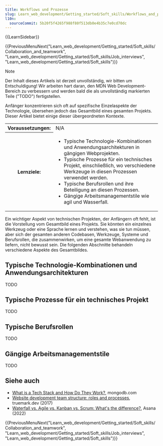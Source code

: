 ```yaml
---
title: Workflows und Prozesse
slug: Learn_web_development/Getting_started/Soft_skills/Workflows_and_processes
l10n:
  sourceCommit: 5b20f5f4265f988f80f513db0e4b35c7e0cd70dc
---
```


{{LearnSidebar}}

{{PreviousMenuNext("Learn_web_development/Getting_started/Soft_skills/Collaboration_and_teamwork", "Learn_web_development/Getting_started/Soft_skills/Job_interviews", "Learn_web_development/Getting_started/Soft_skills")}}

> [!NOTE]
> Der Inhalt dieses Artikels ist derzeit unvollständig, wir bitten um Entschuldigung! Wir arbeiten hart daran, den MDN Web Development-Bereich zu verbessern und werden bald die als unvollständig markierten Teile ("TODO") fertigstellen.

Anfänger konzentrieren sich oft auf spezifische Einzelaspekte der Technologie, übersehen jedoch das Gesamtbild eines gesamten Projekts. Dieser Artikel bietet einige dieser übergeordneten Kontexte.

<table>
  <tbody>
    <tr>
      <th scope="row">Voraussetzungen:</th>
      <td>
        N/A
      </td>
    </tr>
    <tr>
      <th scope="row">Lernziele:</th>
      <td>
        <ul>
          <li>Typische Technologie-Kombinationen und Anwendungsarchitekturen in gängigen Webprojekten.</li>
          <li>Typische Prozesse für ein technisches Projekt, einschließlich, wo verschiedene Werkzeuge in diesen Prozessen verwendet werden.</li>
          <li>Typische Berufsrollen und ihre Beteiligung an diesen Prozessen.</li>
          <li>Gängige Arbeitsmanagementstile wie agil und Wasserfall.</li>
        </ul>
      </td>
    </tr>
  </tbody>
</table>

Ein wichtiger Aspekt von technischen Projekten, der Anfängern oft fehlt, ist die Vorstellung vom Gesamtbild eines Projekts. Sie könnten ein einzelnes Werkzeug oder eine Sprache lernen und verstehen, was sie tun müssen, aber sich der gesamten anderen Codebasen, Werkzeuge, Systeme und Berufsrollen, die zusammenwirken, um eine gesamte Webanwendung zu liefern, nicht bewusst sein. Die folgenden Abschnitte behandeln verschiedene Aspekte des Gesamtbildes.

## Typische Technologie-Kombinationen und Anwendungsarchitekturen

TODO

## Typische Prozesse für ein technisches Projekt

TODO

## Typische Berufsrollen

TODO

## Gängige Arbeitsmanagementstile

TODO

## Siehe auch

- [What is a Tech Stack and How Do They Work?](https://www.mongodb.com/basics/technology-stack), mongodb.com
- [Website development team structure: roles and processes](https://www.truemark.dev/blog/web-development-team-structure-role-process/), truemark.dev (2017)
- [Waterfall vs. Agile vs. Kanban vs. Scrum: What's the difference?](https://asana.com/resources/waterfall-agile-kanban-scrum), Asana (2022)

{{PreviousMenuNext("Learn_web_development/Getting_started/Soft_skills/Collaboration_and_teamwork", "Learn_web_development/Getting_started/Soft_skills/Job_interviews", "Learn_web_development/Getting_started/Soft_skills")}}
